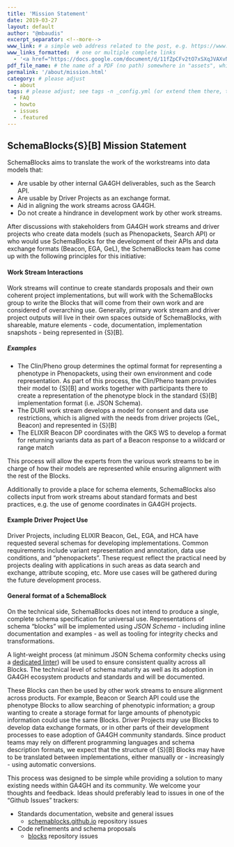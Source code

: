```yaml
---
title: 'Mission Statement'
date: 2019-03-27
layout: default
author: "@mbaudis"
excerpt_separator: <!--more-->
www_link: # a simple web address related to the post, e.g. https://www.ga4gh.org
www_links_formatted:  # one or multiple complete links
  - '<a href="https://docs.google.com/document/d/11fZpCFv2tO7xSXqJVAXvNDMpUxZ4wCkgvzjsgEI_8Ek/edit?ts=5c9b6c2cg" target="_blank">[Draft doc this page was based on]</a>'
pdf_file_name: # the name of a PDF (no path) somewhere in "assets", which will be auto-linked
permalink: '/about/mission.html'
category: # please adjust
  - about
tags: # please adjust; see tags -n _config.yml (or extend them there, too)
  - FAQ
  - howto
  - issues
  - .featured
---
```


## SchemaBlocks{S}[B] Mission Statement

SchemaBlocks aims to translate the work of the workstreams into data models that:

* Are usable by other internal GA4GH deliverables, such as the Search API.
* Are usable by Driver Projects as an exchange format.
* Aid in aligning the work streams across GA4GH.
* Do not create a hindrance in development work by other work streams. 

<!--more-->

After discussions with stakeholders from GA4GH work streams and driver projects who create data models (such as Phenopackets, Search API) or who would use SchemaBlocks for the development of their APIs and data exchange formats (Beacon, EGA, GeL), the SchemaBlocks team has come up with the following principles for this initiative:

#### Work Stream Interactions

Work streams will continue to create standards proposals and their own coherent project implementations, but will work with the SchemaBlocks group to write the Blocks that will come from their own work and are considered of overarching use.
Generally, primary work stream and driver project outputs will live in their own spaces outside of SchemaBlocks, with shareable, mature elements - code, documentation, implementation snapshots - being represented in {S}[B].

##### Examples

* The Clin/Pheno group determines the optimal format for representing a phenotype in Phenopackets, using their own environment and code representation. As part of this process, the Clin/Pheno team provides their model to {S}[B] and works together with participants there to create a representation of the phenotype block in the standard {S}[B] implementation format (i.e. JSON Schema).
* The DURI work stream develops a model for consent and data use restrictions, which is aligned with the needs from driver projects (GeL, Beacon) and represented in {S}[B]
* The ELIXIR Beacon DP coordinates with the GKS WS to develop a format for returning variants data as part of a Beacon response to a wildcard or range match 

This process will allow the experts from the various work streams to be in charge of how their models are represented while ensuring alignment with the rest of the Blocks.  

Additionally to provide a place for schema elements, SchemaBlocks also collects input from work streams about standard formats and best practices, e.g. the use of genome coordinates in GA4GH projects.

#### Example Driver Project Use

Driver Projects, including ELIXIR Beacon, GeL, EGA, and HCA have requested several schemas for developing implementations. Common requirements include variant representation and annotation, data use conditions, and “phenopackets”. These request reflect the practical need by projects dealing with applications in such areas as data search and exchange, attribute scoping, etc. More use cases will be gathered during the future development process.

#### General format of a SchemaBlock

On the technical side, SchemaBlocks does not intend to produce a single, complete schema specification for universal use. Representations of schema “blocks” will be implemented using _JSON Schema_ - including inline documentation and examples - as well as tooling for integrity checks and transformations.

A light-weight process (at minimum JSON Schema conformity checks using a [dedicated linter](https://github.com/ga4gh-schemablocks/blocks/issues/10)) will be used to ensure consistent quality across all Blocks. The technical level of schema maturity as well as its adoption in GA4GH ecosystem products and standards and will be documented.

These Blocks can then be used by other work streams to ensure alignment across products.  For example, Beacon or Search API could use the phenotype Blocks to allow searching of phenotypic information; a group wanting to create a storage format for large amounts of phenotypic information could use the same Blocks. Driver Projects may use Blocks to develop data exchange formats, or in other parts of their development processes to ease adoption of GA4GH community standards. Since product teams may rely on different programming languages and schema description formats, we expect that the structure of {S}[B] Blocks may have to be translated between implementations, either manually or - increasingly - using automatic conversions.

This process was designed to be simple while providing a solution to many existing needs within GA4GH and its community.  We welcome your thoughts and feedback. Ideas should preferably lead to issues in one of the “Github Issues” trackers:

* Standards documentation, website and general issues  
    - [schemablocks.github.io](https://github.com/ga4gh-schemablocks/ga4gh-schemablocks.github.io/issues) repository issues
* Code refinements and schema proposals  
    - [blocks](https://github.com/ga4gh-schemablocks/blocks/issues) repository issues  
